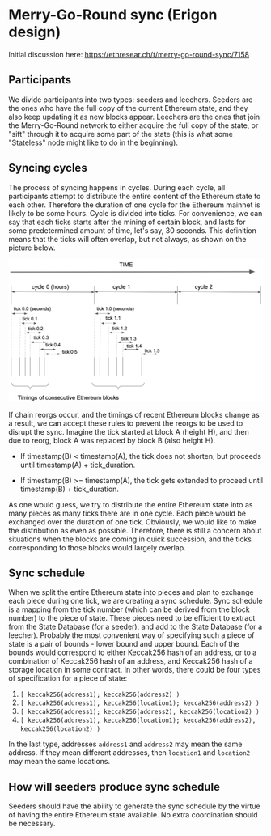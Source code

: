 # Merry-Go-Round sync (Erigon design)

Initial discussion here: https://ethresear.ch/t/merry-go-round-sync/7158

## Participants

We divide participants into two types: seeders and leechers. Seeders are the ones who have the full copy of the current Ethereum
state, and they also keep updating it as new blocks appear. Leechers are the ones that join the Merry-Go-Round network to
either acquire the full copy of the state, or "sift" through it to acquire some part of the state (this is what some "Stateless"
node might like to do in the beginning).

## Syncing cycles

The process of syncing happens in cycles. During each cycle, all participants attempt to distribute the entire content of the
Ethereum state to each other. Therefore the duration of one cycle for the Ethereum mainnet is likely to be some hours.
Cycle is divided into ticks. For convenience, we can say that each ticks starts after the mining of certain block, and lasts
for some predetermined amount of time, let's say, 30 seconds. This definition means that the ticks will often overlap, but not
always, as shown on the picture below.

![cycles-and-ticks](./asssets/mgr-sync-1.png)

If chain reorgs occur, and the timings of recent Ethereum blocks change as a result, we can accept these rules to prevent
the reorgs to be used to disrupt the sync. Imagine the tick started at block A (height H), and then due to reorg, block A
was replaced by block B (also height H).

 * If timestamp(B) < timestamp(A), the tick does not shorten, but proceeds until timestamp(A) + tick_duration.

 * If timestamp(B) >= timestamp(A), the tick gets extended to proceed until timestamp(B) + tick_duration.

 As one would guess, we try to distribute the entire Ethereum state into as many pieces as many ticks there are in one cycle.
 Each piece would be exchanged over the duration of one tick. Obviously, we would like to make the distribution as even as possible.
 Therefore, there is still a concern about situations when the blocks are coming in quick succession, and the ticks corresponding
 to those blocks would largely overlap.

## Sync schedule

When we split the entire Ethereum state into pieces and plan to exchange each piece during one tick, we are creating a sync
schedule. Sync schedule is a mapping from the tick number (which can be derived from the block number) to the piece of state.
These pieces need to be efficient to extract from the State Database (for a seeder), and add to the State Database (for a leecher).
Probably the most convenient way of specifying such a piece of state is a pair of bounds - lower bound and upper bound.
Each of the bounds would correspond to either Keccak256 hash of an address, or to a combination of Keccak256 hash of an address,
and Keccak256 hash of a storage location in some contract. In other words, there could be four types of specification for a piece
of state:

1. `[ keccak256(address1); keccak256(address2) )`
2. `[ keccak256(address1), keccak256(location1); keccak256(address2) )`
3. `[ keccak256(address1); keccak256(address2), keccak256(location2) )`
4. `[ keccak256(address1), keccak256(location1); keccak256(address2), keccak256(location2) )`

In the last type, addresses `address1` and `address2` may mean the same address. If they mean different addresses, then `location1` and `location2` may mean the same locations.

## How will seeders produce sync schedule

Seeders should have the ability to generate the sync schedule by the virtue of having the entire Ethereum state available. No
extra coordination should be necessary.
